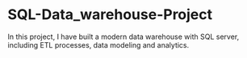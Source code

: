# SQL-Data_warehouse-Project
In this project, I have built a modern data warehouse with SQL server, including ETL processes, data modeling and analytics.
